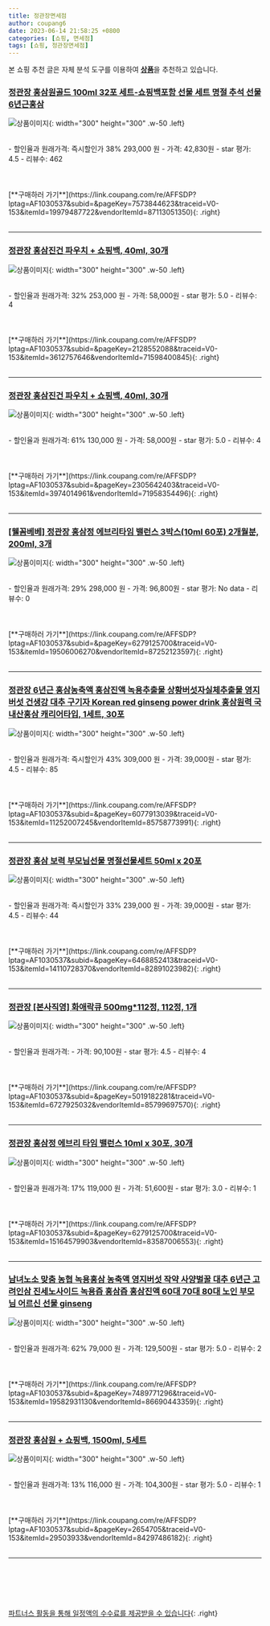 ```yaml
---
title: 정관장면세점
author: coupang6
date: 2023-06-14 21:58:25 +0800
categories: [쇼핑, 면세점]
tags: [쇼핑, 정관장면세점]
---
```


본 쇼핑 추천 글은 자체 분석 도구를 이용하여 [**상품**](https://link.coupang.com/a/bao1ui)을 추천하고 있습니다.

### [정관장 홍삼원골드 100ml 32포 세트-쇼핑백포함 선물 세트 명절 추석 선물 6년근홍삼](https://link.coupang.com/re/AFFSDP?lptag=AF1030537&subid=&pageKey=7573844623&traceid=V0-153&itemId=19979487722&vendorItemId=87113051350)

![상품이미지](https://thumbnail10.coupangcdn.com/thumbnails/remote/230x230ex/image/vendor_inventory/7e7b/8aec737c4e2cc00035a80dcb3ba5d007fbc3ebc7841b7466279cdedbcfde.jpg){: width="300" height="300" .w-50 .left}


<br>
- 할인율과 원래가격: 즉시할인가 38%  293,000   원
- 가격: 42,830원
- star 평가: 4.5
- 리뷰수: 462
<br>
<br>
<br>
<br>
[**구매하러 가기**](https://link.coupang.com/re/AFFSDP?lptag=AF1030537&subid=&pageKey=7573844623&traceid=V0-153&itemId=19979487722&vendorItemId=87113051350){: .right}
<br>
<br>

---

### [정관장 홍삼진건 파우치 + 쇼핑백, 40ml, 30개](https://link.coupang.com/re/AFFSDP?lptag=AF1030537&subid=&pageKey=2128552088&traceid=V0-153&itemId=3612757646&vendorItemId=71598400845)

![상품이미지](https://thumbnail9.coupangcdn.com/thumbnails/remote/230x230ex/image/retail/images/751376198169475-5fa582b3-c1d1-4287-ba53-6bb04a503413.jpg){: width="300" height="300" .w-50 .left}


<br>
- 할인율과 원래가격: 32%  253,000   원
- 가격: 58,000원
- star 평가: 5.0
- 리뷰수: 4
<br>
<br>
<br>
<br>
[**구매하러 가기**](https://link.coupang.com/re/AFFSDP?lptag=AF1030537&subid=&pageKey=2128552088&traceid=V0-153&itemId=3612757646&vendorItemId=71598400845){: .right}
<br>
<br>

---

### [정관장 홍삼진건 파우치 + 쇼핑백, 40ml, 30개](https://link.coupang.com/re/AFFSDP?lptag=AF1030537&subid=&pageKey=2305642403&traceid=V0-153&itemId=3974014961&vendorItemId=71958354496)

![상품이미지](https://thumbnail9.coupangcdn.com/thumbnails/remote/230x230ex/image/retail/images/751376198169475-5fa582b3-c1d1-4287-ba53-6bb04a503413.jpg){: width="300" height="300" .w-50 .left}


<br>
- 할인율과 원래가격: 61%  130,000   원
- 가격: 58,000원
- star 평가: 5.0
- 리뷰수: 4
<br>
<br>
<br>
<br>
[**구매하러 가기**](https://link.coupang.com/re/AFFSDP?lptag=AF1030537&subid=&pageKey=2305642403&traceid=V0-153&itemId=3974014961&vendorItemId=71958354496){: .right}
<br>
<br>

---

### [[웰꼼베베] 정관장 홍삼정 에브리타임 밸런스 3박스(10ml 60포) 2개월분, 200ml, 3개](https://link.coupang.com/re/AFFSDP?lptag=AF1030537&subid=&pageKey=6279125700&traceid=V0-153&itemId=19506006270&vendorItemId=87252123597)

![상품이미지](https://thumbnail9.coupangcdn.com/thumbnails/remote/230x230ex/image/vendor_inventory/eaf0/36a754e01dd67c2a484fec6d8f818f85d765fb173c36613f5ac5981924e0.jpg){: width="300" height="300" .w-50 .left}


<br>
- 할인율과 원래가격: 29%  298,000   원
- 가격: 96,800원
- star 평가: No data
- 리뷰수: 0
<br>
<br>
<br>
<br>
[**구매하러 가기**](https://link.coupang.com/re/AFFSDP?lptag=AF1030537&subid=&pageKey=6279125700&traceid=V0-153&itemId=19506006270&vendorItemId=87252123597){: .right}
<br>
<br>

---

### [정관장 6년근 홍삼농축액 홍삼진액 녹용추출물 상황버섯자실체추출물 영지버섯 건생강 대추 구기자 Korean red ginseng power drink 홍삼원력 국내산홍삼 캐리어타입, 1세트, 30포](https://link.coupang.com/re/AFFSDP?lptag=AF1030537&subid=&pageKey=6077913039&traceid=V0-153&itemId=11252007245&vendorItemId=85758773991)

![상품이미지](https://thumbnail8.coupangcdn.com/thumbnails/remote/230x230ex/image/vendor_inventory/e80a/fe856ccbff67feeb7bf9fd8bd216569a6ee10c4289cc55f2f71754dc6603.jpg){: width="300" height="300" .w-50 .left}


<br>
- 할인율과 원래가격: 즉시할인가 43%  309,000   원
- 가격: 39,000원
- star 평가: 4.5
- 리뷰수: 85
<br>
<br>
<br>
<br>
[**구매하러 가기**](https://link.coupang.com/re/AFFSDP?lptag=AF1030537&subid=&pageKey=6077913039&traceid=V0-153&itemId=11252007245&vendorItemId=85758773991){: .right}
<br>
<br>

---

### [정관장 홍삼 보력 부모님선물 명절선물세트 50ml x 20포](https://link.coupang.com/re/AFFSDP?lptag=AF1030537&subid=&pageKey=6468852413&traceid=V0-153&itemId=14110728370&vendorItemId=82891023982)

![상품이미지](https://thumbnail9.coupangcdn.com/thumbnails/remote/230x230ex/image/vendor_inventory/25a4/38b57c69137a0e2baeede34bdb0e2e3f16ddac93d672c0bc89512127bc3f.jpg){: width="300" height="300" .w-50 .left}


<br>
- 할인율과 원래가격: 즉시할인가 33%  239,000   원
- 가격: 39,000원
- star 평가: 4.5
- 리뷰수: 44
<br>
<br>
<br>
<br>
[**구매하러 가기**](https://link.coupang.com/re/AFFSDP?lptag=AF1030537&subid=&pageKey=6468852413&traceid=V0-153&itemId=14110728370&vendorItemId=82891023982){: .right}
<br>
<br>

---

### [정관장 [본사직영] 화애락큐 500mg*112정, 112정, 1개](https://link.coupang.com/re/AFFSDP?lptag=AF1030537&subid=&pageKey=5019182281&traceid=V0-153&itemId=6727925032&vendorItemId=85799697570)

![상품이미지](https://thumbnail9.coupangcdn.com/thumbnails/remote/230x230ex/image/vendor_inventory/b3e4/6c2159686a887fcf0c43b28fb58a1c8882718232c28e8bd2076e74123a9d.jpg){: width="300" height="300" .w-50 .left}


<br>
- 할인율과 원래가격: 
- 가격: 90,100원
- star 평가: 4.5
- 리뷰수: 4
<br>
<br>
<br>
<br>
[**구매하러 가기**](https://link.coupang.com/re/AFFSDP?lptag=AF1030537&subid=&pageKey=5019182281&traceid=V0-153&itemId=6727925032&vendorItemId=85799697570){: .right}
<br>
<br>

---

### [정관장 홍삼정 에브리 타임 밸런스 10ml x 30포, 30개](https://link.coupang.com/re/AFFSDP?lptag=AF1030537&subid=&pageKey=6279125700&traceid=V0-153&itemId=15164579903&vendorItemId=83587006553)

![상품이미지](https://thumbnail7.coupangcdn.com/thumbnails/remote/230x230ex/image/vendor_inventory/d83c/3481224f723098249b7ff3085ab681ff9e427358a71d4c0f0dca0319caa1.jpg){: width="300" height="300" .w-50 .left}


<br>
- 할인율과 원래가격: 17%  119,000   원
- 가격: 51,600원
- star 평가: 3.0
- 리뷰수: 1
<br>
<br>
<br>
<br>
[**구매하러 가기**](https://link.coupang.com/re/AFFSDP?lptag=AF1030537&subid=&pageKey=6279125700&traceid=V0-153&itemId=15164579903&vendorItemId=83587006553){: .right}
<br>
<br>

---

### [남녀노소 맞춤 농협 녹용홍삼 농축액 영지버섯 작약 사양벌꿀 대추 6년근 고려인삼 진세노사이드 녹용즙 홍삼즙 홍삼진액 60대 70대 80대 노인 부모님 어르신 선물 ginseng](https://link.coupang.com/re/AFFSDP?lptag=AF1030537&subid=&pageKey=7489771296&traceid=V0-153&itemId=19582931130&vendorItemId=86690443359)

![상품이미지](https://thumbnail9.coupangcdn.com/thumbnails/remote/230x230ex/image/vendor_inventory/7650/f946dceb4ddbac539b2321accf3a02bfa13f1a922c6a0a1366e6cd91f971.jpg){: width="300" height="300" .w-50 .left}


<br>
- 할인율과 원래가격: 62%  79,000   원
- 가격: 129,500원
- star 평가: 5.0
- 리뷰수: 2
<br>
<br>
<br>
<br>
[**구매하러 가기**](https://link.coupang.com/re/AFFSDP?lptag=AF1030537&subid=&pageKey=7489771296&traceid=V0-153&itemId=19582931130&vendorItemId=86690443359){: .right}
<br>
<br>

---

### [정관장 홍삼원 + 쇼핑백, 1500ml, 5세트](https://link.coupang.com/re/AFFSDP?lptag=AF1030537&subid=&pageKey=2654705&traceid=V0-153&itemId=29503933&vendorItemId=84297486182)

![상품이미지](https://thumbnail6.coupangcdn.com/thumbnails/remote/230x230ex/image/vendor_inventory/4f68/89e50434f00f2a043f09bf20a2ab598cfdc2d065b84287dc2774a0f137a5.jpg){: width="300" height="300" .w-50 .left}


<br>
- 할인율과 원래가격: 13%  116,000   원
- 가격: 104,300원
- star 평가: 5.0
- 리뷰수: 1
<br>
<br>
<br>
<br>
[**구매하러 가기**](https://link.coupang.com/re/AFFSDP?lptag=AF1030537&subid=&pageKey=2654705&traceid=V0-153&itemId=29503933&vendorItemId=84297486182){: .right}
<br>
<br>

---
<br><br><br><br><br> [파트너스 활동을 통해 일정액의 수수료를 제공받을 수 있습니다](https://link.coupang.com/a/bao1ui){: .right}